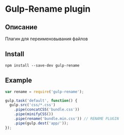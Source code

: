 # Gulp-Rename plugin

## Описание

Плагин для переименовывания файлов

## Install

`npm install --save-dev gulp-rename`

## Example

```js
var rename = require('gulp-rename');

gulp.task('default', function() {
  gulp.src('css/*.css')
    .pipe(concatCSS('bundle.css'))
    .pipe(minifyCSS())
    .pipe(rename('bundle.min.css')) // RENAME PLUGIN
    .pipe(gulp.dest('app/'));
});
```